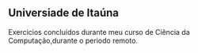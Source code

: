 Universiade de Itaúna
---
Exercicios concluidos durante meu curso de Ciência da Computação,durante o periodo remoto.

